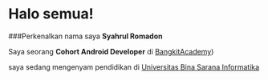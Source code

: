 # Halo semua! 

###Perkenalkan nama saya **Syahrul Romadon**

Saya seorang **Cohort Android Developer** di [BangkitAcademy](https://www.bangkit.com/))

saya sedang mengenyam pendidikan di [Universitas Bina Sarana Informatika](https://www.bsi.ac.id/ubsi/index.js)
